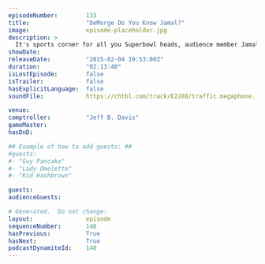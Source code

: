 ```yaml
---
episodeNumber:        133
title:                "DeMorge Do You Know Jamal?"
image:                episode-placeholder.jpg
description: >
  It's sports corner for all you Superbowl heads, audience member Jamal sheds some light on race and ShadowRun is in full effect.
showDate:             
releaseDate:          "2015-02-04 19:53:00Z"
duration:             "02:13:40"
isLostEpisode:        false
isTrailer:            false
hasExplicitLanguage:  false
soundFile:            https://chtbl.com/track/E2288/traffic.megaphone.fm/STA6058998457.mp3

venue:                
comptroller:          "Jeff B. Davis"
gameMaster:           
hasDnD:               

## Example of how to add guests: ##
#guests:
#- "Guy Pancake"
#- "Lady Omelette"
#- "Kid Hashbrown"

guests:
audienceGuests:

# Generated.  Do not change:
layout:               episode
sequenceNumber:       148
hasPrevious:          True
hasNext:              True
podcastDynamiteId:    148
---
```


<!-- The episode description will be rendered here -->
<!-- Add your content below here -->

